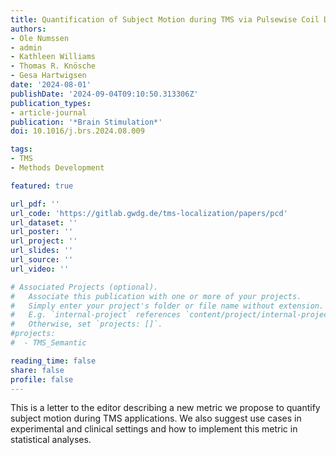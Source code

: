 ```yaml
---
title: Quantification of Subject Motion during TMS via Pulsewise Coil Displacement
authors:
- Ole Numssen
- admin
- Kathleen Williams
- Thomas R. Knösche
- Gesa Hartwigsen
date: '2024-08-01'
publishDate: '2024-09-04T09:10:50.313306Z'
publication_types:
- article-journal
publication: '*Brain Stimulation*'
doi: 10.1016/j.brs.2024.08.009

tags:
- TMS
- Methods Development

featured: true

url_pdf: ''
url_code: 'https://gitlab.gwdg.de/tms-localization/papers/pcd'
url_dataset: ''
url_poster: ''
url_project: ''
url_slides: ''
url_source: ''
url_video: ''

# Associated Projects (optional).
#   Associate this publication with one or more of your projects.
#   Simply enter your project's folder or file name without extension.
#   E.g. `internal-project` references `content/project/internal-project/index.md`.
#   Otherwise, set `projects: []`.
#projects:
#  - TMS_Semantic

reading_time: false
share: false
profile: false
---
```


This is a letter to the editor describing a new metric we propose to quantify subject motion during TMS applications. We also suggest use cases in experimental and clinical settings and how to implement this metric in statistical analyses.